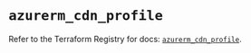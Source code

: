# `azurerm_cdn_profile`

Refer to the Terraform Registry for docs: [`azurerm_cdn_profile`](https://registry.terraform.io/providers/hashicorp/azurerm/3.100.0/docs/resources/cdn_profile).
